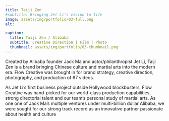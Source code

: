 ```yaml
---
title: Taiji Zen
#subtitle: Bringing Jet Li's vision to life
image: assets/img/portfolio/03-full.png
alt: 

caption:
  title: Taiji Zen / Alibaba
  subtitle: Creative Direction | Film | Photo
  thumbnail: assets/img/portfolio/03-thumbnail.png
---
```

Created by Alibaba founder Jack Ma and actor/philanthropist Jet Li, Taiji Zen is a brand bringing Chinese culture and martial arts into the modern era. Flow Creative was brought in for brand strategy, creative direction, photography, and production of 67 videos.

As Jet Li’s first business project outside Hollywood blockbusters, Flow Creative was hand-picked for our world-class production capabilities, strong directorial talent and our team’s personal study of martial arts. As one one of Jack Ma’s multiple ventures under multi-billion dollar Alibaba, we were sought for our strong track record as an innovative partner passionate about health and culture
